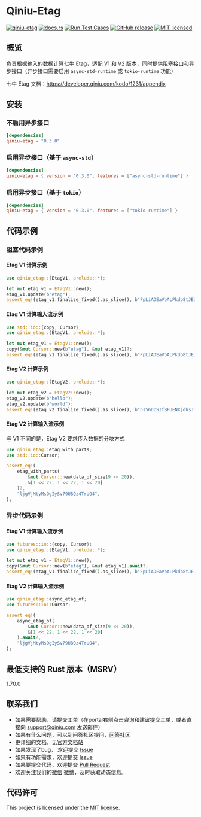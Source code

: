 # Qiniu-Etag

[![qiniu-etag](https://img.shields.io/crates/v/qiniu-etag.svg)](https://crates.io/crates/qiniu-etag)
[![docs.rs](https://img.shields.io/badge/docs-latest-blue.svg)](https://docs.rs/qiniu-etag)
[![Run Test Cases](https://github.com/qiniu/rust-sdk/actions/workflows/ci-test.yml/badge.svg)](https://github.com/qiniu/rust-sdk/actions/workflows/ci-test.yml)
[![GitHub release](https://img.shields.io/github/v/tag/qiniu/rust-sdk.svg?label=release)](https://github.com/qiniu/rust-sdk/releases)
[![MIT licensed](https://img.shields.io/badge/license-MIT-blue.svg)](https://github.com/qiniu/rust-sdk/blob/master/LICENSE)

## 概览

负责根据输入的数据计算七牛 Etag，适配 V1 和 V2 版本，同时提供阻塞接口和异步接口（异步接口需要启用 `async-std-runtime` 或 `tokio-runtime` 功能）

七牛 Etag 文档：https://developer.qiniu.com/kodo/1231/appendix

## 安装

### 不启用异步接口

```toml
[dependencies]
qiniu-etag = "0.3.0"
```

### 启用异步接口（基于 `async-std`）

```toml
[dependencies]
qiniu-etag = { version = "0.3.0", features = ["async-std-runtime"] }
```

### 启用异步接口（基于 `tokio`）

```toml
[dependencies]
qiniu-etag = { version = "0.3.0", features = ["tokio-runtime"] }
```

## 代码示例

### 阻塞代码示例

#### Etag V1 计算示例

```rust
use qiniu_etag::{EtagV1, prelude::*};

let mut etag_v1 = EtagV1::new();
etag_v1.update(b"etag");
assert_eq!(etag_v1.finalize_fixed().as_slice(), b"FpLiADEaVoALPkdb8tJEJyRTXoe_");
```

#### Etag V1 计算输入流示例

```rust
use std::io::{copy, Cursor};
use qiniu_etag::{EtagV1, prelude::*};

let mut etag_v1 = EtagV1::new();
copy(&mut Cursor::new(b"etag"), &mut etag_v1)?;
assert_eq!(etag_v1.finalize_fixed().as_slice(), b"FpLiADEaVoALPkdb8tJEJyRTXoe_");
```

#### Etag V2 计算示例

```rust
use qiniu_etag::{EtagV2, prelude::*};

let mut etag_v2 = EtagV2::new();
etag_v2.update(b"hello");
etag_v2.update(b"world");
assert_eq!(etag_v2.finalize_fixed().as_slice(), b"ns56DcSIfBFUENXjdhsJTIvl3Rcu");
```

#### Etag V2 计算输入流示例

与 V1 不同的是，Etag V2 要求传入数据的分块方式

```rust
use qiniu_etag::etag_with_parts;
use std::io::Cursor;

assert_eq!(
    etag_with_parts(
        &mut Cursor::new(data_of_size(9 << 20)),
        &[1 << 22, 1 << 22, 1 << 20]
    )?,
    "ljgVjMtyMsOgIySv79U8Qz4TrUO4",
);
```

### 异步代码示例

#### Etag V1 计算输入流示例

```rust
use futures::io::{copy, Cursor};
use qiniu_etag::{EtagV1, prelude::*};

let mut etag_v1 = EtagV1::new();
copy(&mut Cursor::new(b"etag"), &mut etag_v1).await?;
assert_eq!(etag_v1.finalize_fixed().as_slice(), b"FpLiADEaVoALPkdb8tJEJyRTXoe_");
```

#### Etag V2 计算输入流示例

```rust
use qiniu_etag::async_etag_of;
use futures::io::Cursor;

assert_eq!(
    async_etag_of(
        &mut Cursor::new(data_of_size(9 << 20)),
        &[1 << 22, 1 << 22, 1 << 20]
    ).await?,
    "ljgVjMtyMsOgIySv79U8Qz4TrUO4",
);
```

## 最低支持的 Rust 版本（MSRV）

1.70.0

## 联系我们

- 如果需要帮助，请提交工单（在portal右侧点击咨询和建议提交工单，或者直接向 support@qiniu.com 发送邮件）
- 如果有什么问题，可以到问答社区提问，[问答社区](http://qiniu.segmentfault.com/)
- 更详细的文档，见[官方文档站](http://developer.qiniu.com/)
- 如果发现了bug， 欢迎提交 [Issue](https://github.com/qiniu/rust-sdk/issues)
- 如果有功能需求，欢迎提交 [Issue](https://github.com/qiniu/rust-sdk/issues)
- 如果要提交代码，欢迎提交 [Pull Request](https://github.com/qiniu/rust-sdk/pulls)
- 欢迎关注我们的[微信](https://www.qiniu.com/contact) [微博](http://weibo.com/qiniutek)，及时获取动态信息。

## 代码许可

This project is licensed under the [MIT license].

[MIT license]: https://github.com/qiniu/rust-sdk/blob/master/LICENSE
